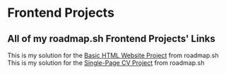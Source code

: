 #  Frontend Projects

## All of my roadmap.sh Frontend Projects' Links
This is my solution for the [Basic HTML Website Project](https://roadmap.sh/projects/basic-html-website) from roadmap.sh
This is my solution for the [Single-Page CV Project](https://roadmap.sh/projects/single-page-cv) from roadmap.sh



  


